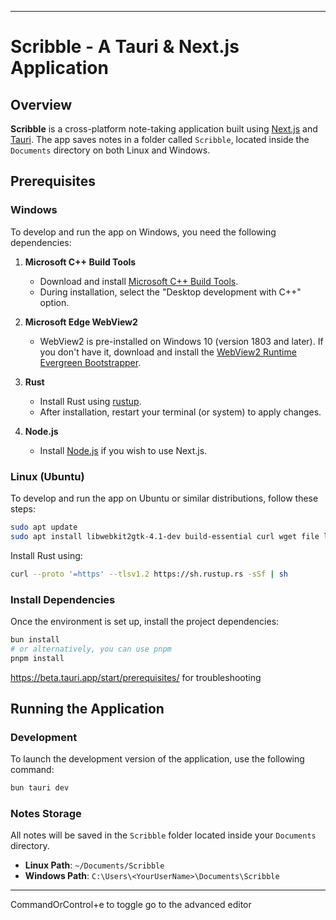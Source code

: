 
---

# Scribble - A Tauri & Next.js Application

## Overview
**Scribble** is a cross-platform note-taking application built using [Next.js](https://nextjs.org/) and [Tauri](https://tauri.app/). The app saves notes in a folder called `Scribble`, located inside the `Documents` directory on both Linux and Windows.

## Prerequisites

### Windows
To develop and run the app on Windows, you need the following dependencies:

1. **Microsoft C++ Build Tools**
    - Download and install [Microsoft C++ Build Tools](https://visualstudio.microsoft.com/visual-cpp-build-tools/).
    - During installation, select the "Desktop development with C++" option.

2. **Microsoft Edge WebView2**
    - WebView2 is pre-installed on Windows 10 (version 1803 and later). If you don't have it, download and install the [WebView2 Runtime Evergreen Bootstrapper](https://developer.microsoft.com/en-us/microsoft-edge/webview2/).

3. **Rust**
    - Install Rust using [rustup](https://www.rust-lang.org/tools/install).
    - After installation, restart your terminal (or system) to apply changes.

4. **Node.js**
    - Install [Node.js](https://nodejs.org/) if you wish to use Next.js.

### Linux (Ubuntu)
To develop and run the app on Ubuntu or similar distributions, follow these steps:

```bash
sudo apt update
sudo apt install libwebkit2gtk-4.1-dev build-essential curl wget file libxdo-dev libssl-dev libayatana-appindicator3-dev librsvg2-dev
```

Install Rust using:

```bash
curl --proto '=https' --tlsv1.2 https://sh.rustup.rs -sSf | sh
```

### Install Dependencies
Once the environment is set up, install the project dependencies:

```bash
bun install
# or alternatively, you can use pnpm
pnpm install
```
https://beta.tauri.app/start/prerequisites/ for troubleshooting

## Running the Application

### Development
To launch the development version of the application, use the following command:

```bash
bun tauri dev
```

### Notes Storage
All notes will be saved in the `Scribble` folder located inside your `Documents` directory.

- **Linux Path**: `~/Documents/Scribble`
- **Windows Path**: `C:\Users\<YourUserName>\Documents\Scribble`

---





CommandOrControl+e to toggle go to the advanced editor 